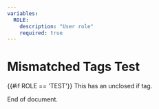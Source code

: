 ```yaml
---
variables:
  ROLE:
    description: "User role"
    required: true
---
```


# Mismatched Tags Test

{{#if ROLE == 'TEST'}}
This has an unclosed if tag.

End of document.
